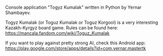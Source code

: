 Console application "Togyz Kumalak" written in Python by Yernar Shambayev.

Togyz Kumalak (or Toguz Kumalak or Toguz Korgool) is a very interesting 
Kazakh-Kyrgyz board game.
Rules can be found here: https://mancala.fandom.com/wiki/Toguz_Kumalak

If you want to play against pretty strong AI, check this Android app:
https://play.google.com/store/apps/details?id=com.yernar.mastertk

